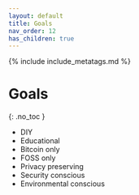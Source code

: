 ```yaml
---
layout: default
title: Goals
nav_order: 12
has_children: true
---
```

<!-- markdownlint-disable MD014 MD022 MD025 MD040 -->
{% include include_metatags.md %}

# Goals
{: .no_toc }

* DIY
* Educational
* Bitcoin only
* FOSS only
* Privacy preserving
* Security conscious
* Environmental conscious
